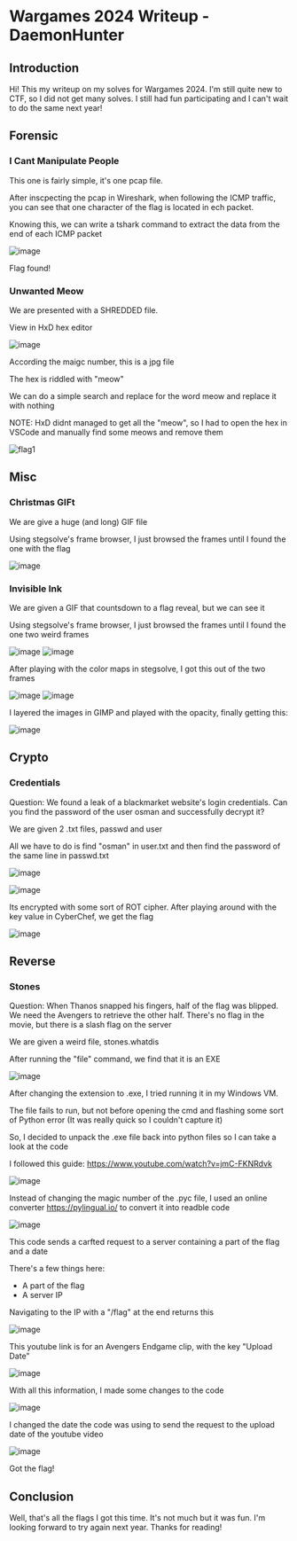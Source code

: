# Wargames 2024 Writeup - DaemonHunter

## Introduction
Hi! This my writeup on my solves for Wargames 2024. I'm still quite new to CTF, so I did not get many solves. I still had fun participating and I can't wait to do the same next year!



## Forensic

### I Cant Manipulate People
This one is fairly simple, it's one pcap file. 

After inscpecting the pcap in Wireshark, when following the ICMP traffic, you can see that one character of the flag is located in ech packet.

Knowing this, we can write a tshark command to extract the data from the end of each ICMP packet

![image](https://github.com/user-attachments/assets/ae7c9faf-fab2-4be6-b3ad-da13631e5137)

Flag found!


### Unwanted Meow
We are presented with a SHREDDED file. 

View in HxD hex editor

![image](https://github.com/user-attachments/assets/d5888bfc-62c1-4695-a267-0050b42eb0bf)

According the maigc number, this is a jpg file

The hex is riddled with "meow"

We can do a simple search and replace for the word meow and replace it with nothing

NOTE: HxD didnt managed to get all the "meow", so I had to open the hex in VSCode and manually find some meows and remove them

![flag1](https://github.com/user-attachments/assets/6f21b78e-00f9-4442-867b-3fc16fbc1439)



## Misc

### Christmas GIFt
We are give a huge (and long) GIF file

Using stegsolve's frame browser, I just browsed the frames until I found the one with the flag

![image](https://github.com/user-attachments/assets/a3bad3a0-eea8-4dc6-9e7f-53f50b39aadc)


### Invisible Ink
We are given a GIF that countsdown to a flag reveal, but we can see it

Using stegsolve's frame browser, I just browsed the frames until I found the one two weird frames

![image](https://github.com/user-attachments/assets/45690809-475e-43b0-a314-5c7cc66aad3c)
![image](https://github.com/user-attachments/assets/17aea0d4-b5a5-4cd0-b4da-45221268bdea)

After playing with the color maps in stegsolve, I got this out of the two frames

![image](https://github.com/user-attachments/assets/55243fbc-a970-4094-b73b-6bb28cb73da6)
![image](https://github.com/user-attachments/assets/c991c55d-f412-4cb6-9c69-1680630cc66f)

I layered the images in GIMP and played with the opacity, finally getting this:

![image](https://github.com/user-attachments/assets/d1b9da11-b207-4916-8805-aa76c743ab0d)



## Crypto

### Credentials
Question: We found a leak of a blackmarket website's login credentials. Can you find the password of the user osman and successfully decrypt it?

We are given 2 .txt files, passwd and user

All we have to do is find "osman" in user.txt and then find the password of the same line in passwd.txt

![image](https://github.com/user-attachments/assets/62a0cda8-84b3-4bfc-8b9d-4282ae605b11)

![image](https://github.com/user-attachments/assets/8e5f5a5e-e30e-492f-8f50-95b6516dc937)

Its encrypted with some sort of ROT cipher. After playing around with the key value in CyberChef, we get the flag

![image](https://github.com/user-attachments/assets/81ce5fce-c084-4358-9851-aaafe5536cf7)



## Reverse

### Stones
Question: When Thanos snapped his fingers, half of the flag was blipped. We need the Avengers to retrieve the other half. There's no flag in the movie, but there is a slash flag on the server

We are given a weird file, stones.whatdis

After running the "file" command, we find that it is an EXE

![image](https://github.com/user-attachments/assets/7f5c134b-a3b0-4ebd-adbd-e38b706f09e6)

After changing the extension to .exe, I tried running it in my Windows VM.

The file fails to run, but not before opening the cmd and flashing some sort of Python error (It was really quick so I couldn't capture it)

So, I decided to unpack the .exe file back into python files so I can take a look at the code

I followed this guide: https://www.youtube.com/watch?v=jmC-FKNRdvk

![image](https://github.com/user-attachments/assets/ac9dd31e-5058-4b20-b708-189320399ecc)

Instead of changing the magic number of the .pyc file, I used an online converter https://pylingual.io/ to convert it into readble code

![image](https://github.com/user-attachments/assets/d8881c79-b72f-411a-a9ec-a5fa5fe29b55)

This code sends a carfted request to a server containing a part of the flag and a date 

There's a few things here:
- A part of the flag
- A server IP

Navigating to the IP with a "/flag" at the end returns this

![image](https://github.com/user-attachments/assets/3d94e734-a02e-4eb2-ae9f-0ed3caabf3f8)

This youtube link is for an Avengers Endgame clip, with the key "Upload Date"

![image](https://github.com/user-attachments/assets/4417ab65-1ec3-47f0-969b-ddae2706ccd0)

With all this information, I made some changes to the code

![image](https://github.com/user-attachments/assets/5f07697d-61f9-41b4-a178-9c0030670a55)

I changed the date the code was using to send the request to the upload date of the youtube video

![image](https://github.com/user-attachments/assets/575cec93-83b1-4249-8266-a446faf6b282)

Got the flag!



## Conclusion
Well, that's all the flags I got this time. It's not much but it was fun. I'm looking forward to try again next year. Thanks for reading!






